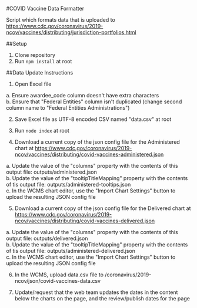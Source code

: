 #COVID Vaccine Data Formatter

Script which formats data that is uploaded to https://www.cdc.gov/coronavirus/2019-ncov/vaccines/distributing/jurisdiction-portfolios.html

##Setup

1. Clone repository
2. Run `npm install` at root


##Data Update Instructions

1. Open Excel file

a. Ensure awardee_code column doesn't have extra characters  
b. Ensure that "Federal Entities" column isn't duplicated (change second column name to "Federal Entities Administrations")

2. Save Excel file as UTF-8 encoded CSV named "data.csv" at root

3. Run `node index` at root

4. Download a current copy of the json config file for the Administered chart at https://www.cdc.gov/coronavirus/2019-ncov/vaccines/distributing/covid-vaccines-administered.json

a. Update the value of the "columns" property with the contents of this output file: outputs/administered.json  
b. Update the value of the "tooltipTitleMapping" property with the contents of tis output file: outputs/administered-tooltips.json  
c. In the WCMS chart editor, use the "Import Chart Settings" button to upload the resulting JSON config file

5. Download a current copy of the json config file for the Delivered chart at https://www.cdc.gov/coronavirus/2019-ncov/vaccines/distributing/covid-vaccines-delivered.json

a. Update the value of the "columns" property with the contents of this output file: outputs/delivered.json  
b. Update the value of the "tooltipTitleMapping" property with the contents of tis output file: outputs/administered-delivered.json  
c. In the WCMS chart editor, use the "Import Chart Settings" button to upload the resulting JSON config file

6. In the WCMS, upload data.csv file to /coronavirus/2019-ncov/json/covid-vaccines-data.csv

7. Update/request that the web team updates the dates in the content below the charts on the page, and the review/publish dates for the page
